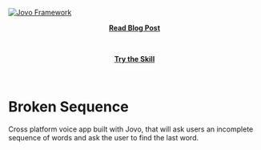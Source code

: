 [![Jovo Framework](https://www.jovo.tech/img/github-logo.png)](https://www.jovo.tech)

<p align="center">
<a href="https://www.cedextech.com/blog/jovo-voice-apps"><strong>Read Blog Post</strong></a></p>
<br/>
<p align="center">
<a href="https://www.amazon.co.uk/dp/B07MJPW1WK"><strong>Try the Skill</strong></a></p>
<br/>

# Broken Sequence

Cross platform voice app built with Jovo, that will ask users an incomplete sequence of words and ask the user to find the last word.
